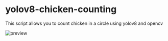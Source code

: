# yolov8-chicken-counting
 
This script allows you to count chicken in a circle using yolov8 and opencv

![preview](https://github.com/user-attachments/assets/440ebbfb-ff2b-4048-a7a7-7038d335257d)
